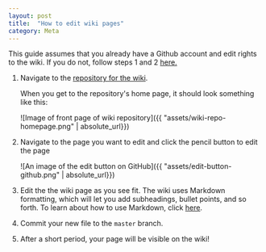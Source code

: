 ```yaml
---
layout: post
title:  "How to edit wiki pages"
category: Meta
---
```


This guide assumes that you already have a Github account and edit rights to the wiki. If you do not, follow steps 1 and 2 [here.](wiki/adding-wiki-pages-regular-people.markdown)
      
1. Navigate to the [repository for the wiki](https://github.com/Team-2502/Team-2502.github.io).
    <br  />
    
    When you get to the repository's home page, it should look something like this:
    
    ![Image of front page of wiki repository]({{ "assets/wiki-repo-homepage.png" | absolute_url}})

1. Navigate to the page you want to edit and click the pencil button to edit the page

    ![An image of the edit button on GitHub]({{ "assets/edit-button-github.png" | absolute_url}})

1. Edit the the wiki page as you see fit. The wiki uses Markdown formatting, which will let you add subheadings, bullet points, and so forth. To learn about how to use Markdown, click [here](https://github.com/adam-p/markdown-here/wiki/Markdown-Cheatsheet).

1. Commit your new file to the `master` branch.

1. After a short period, your page will be visible on the wiki!
